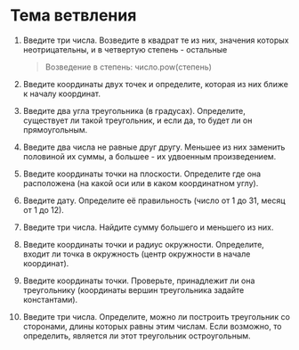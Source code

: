 # Тема ветвления

1. Введите три числа. Возведите в квадрат те из них, значения которых неотрицательны, и в четвертую степень - остальные

    > Возведение в степень: число.pow(степень)

2. Введите координаты двух точек и определите, которая из них ближе к началу координат.

3. Введите два угла треугольника (в градусах). Определите, существует ли такой треугольник, и если да, то будет ли он прямоугольным.

4. Введите два числа не равные друг другу. Меньшее из них заменить половиной их суммы, а большее - их удвоенным произведением.

5. Введите координаты точки на плоскости. Определите где она расположена (на какой оси или в каком координатном углу).

6. Введите дату. Определите её правильность (число от 1 до 31, месяц от 1 до 12).

7. Введите три числа. Найдите сумму большего и меньшего из них.

8. Введите координаты точки и радиус окружности. Определите, входит ли точка в окружность (центр окружности в начале координат).

9. Введите координаты точки. Проверьте, принадлежит ли она треугольнику (координаты вершин треугольника задайте константами).

10. Введите три числа. Определите, можно ли построить треугольник со сторонами, длины которых равны этим числам. Если возможно, то определить, является ли этот треугольник остроугольным.